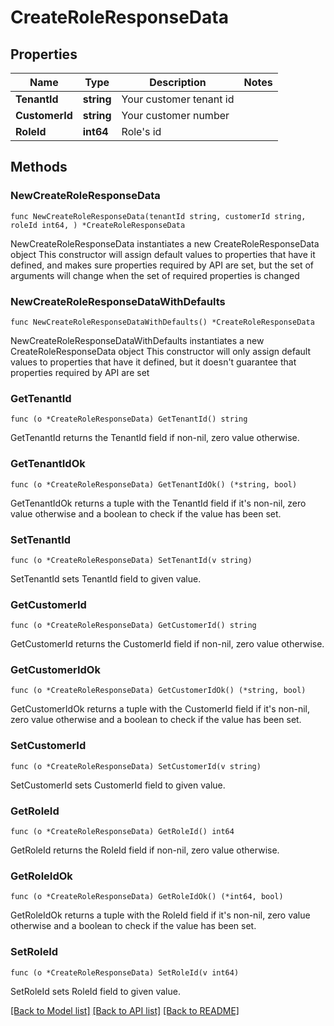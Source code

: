 # CreateRoleResponseData

## Properties

Name | Type | Description | Notes
------------ | ------------- | ------------- | -------------
**TenantId** | **string** | Your customer tenant id | 
**CustomerId** | **string** | Your customer number | 
**RoleId** | **int64** | Role&#39;s id | 

## Methods

### NewCreateRoleResponseData

`func NewCreateRoleResponseData(tenantId string, customerId string, roleId int64, ) *CreateRoleResponseData`

NewCreateRoleResponseData instantiates a new CreateRoleResponseData object
This constructor will assign default values to properties that have it defined,
and makes sure properties required by API are set, but the set of arguments
will change when the set of required properties is changed

### NewCreateRoleResponseDataWithDefaults

`func NewCreateRoleResponseDataWithDefaults() *CreateRoleResponseData`

NewCreateRoleResponseDataWithDefaults instantiates a new CreateRoleResponseData object
This constructor will only assign default values to properties that have it defined,
but it doesn't guarantee that properties required by API are set

### GetTenantId

`func (o *CreateRoleResponseData) GetTenantId() string`

GetTenantId returns the TenantId field if non-nil, zero value otherwise.

### GetTenantIdOk

`func (o *CreateRoleResponseData) GetTenantIdOk() (*string, bool)`

GetTenantIdOk returns a tuple with the TenantId field if it's non-nil, zero value otherwise
and a boolean to check if the value has been set.

### SetTenantId

`func (o *CreateRoleResponseData) SetTenantId(v string)`

SetTenantId sets TenantId field to given value.


### GetCustomerId

`func (o *CreateRoleResponseData) GetCustomerId() string`

GetCustomerId returns the CustomerId field if non-nil, zero value otherwise.

### GetCustomerIdOk

`func (o *CreateRoleResponseData) GetCustomerIdOk() (*string, bool)`

GetCustomerIdOk returns a tuple with the CustomerId field if it's non-nil, zero value otherwise
and a boolean to check if the value has been set.

### SetCustomerId

`func (o *CreateRoleResponseData) SetCustomerId(v string)`

SetCustomerId sets CustomerId field to given value.


### GetRoleId

`func (o *CreateRoleResponseData) GetRoleId() int64`

GetRoleId returns the RoleId field if non-nil, zero value otherwise.

### GetRoleIdOk

`func (o *CreateRoleResponseData) GetRoleIdOk() (*int64, bool)`

GetRoleIdOk returns a tuple with the RoleId field if it's non-nil, zero value otherwise
and a boolean to check if the value has been set.

### SetRoleId

`func (o *CreateRoleResponseData) SetRoleId(v int64)`

SetRoleId sets RoleId field to given value.



[[Back to Model list]](../README.md#documentation-for-models) [[Back to API list]](../README.md#documentation-for-api-endpoints) [[Back to README]](../README.md)


